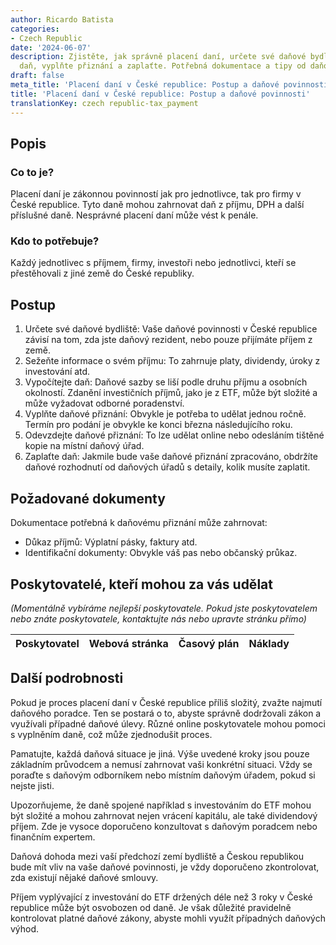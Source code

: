 ```yaml
---
author: Ricardo Batista
categories:
- Czech Republic
date: '2024-06-07'
description: Zjistěte, jak správně placení daní, určete své daňové bydliště, vypočítejte
  daň, vyplňte přiznání a zaplaťte. Potřebná dokumentace a tipy od daňových expertů.
draft: false
meta_title: 'Placení daní v České republice: Postup a daňové povinnosti'
title: 'Placení daní v České republice: Postup a daňové povinnosti'
translationKey: czech republic-tax_payment
---
```



## Popis
### Co to je?
Placení daní je zákonnou povinností jak pro jednotlivce, tak pro firmy v České republice. Tyto daně mohou zahrnovat daň z příjmu, DPH a další příslušné daně. Nesprávné placení daní může vést k penále.

### Kdo to potřebuje?
Každý jednotlivec s příjmem, firmy, investoři nebo jednotlivci, kteří se přestěhovali z jiné země do České republiky.

## Postup

1. Určete své daňové bydliště: Vaše daňové povinnosti v České republice závisí na tom, zda jste daňový rezident, nebo pouze přijímáte příjem z země.
2. Sežeňte informace o svém příjmu: To zahrnuje platy, dividendy, úroky z investování atd.
3. Vypočítejte daň: Daňové sazby se liší podle druhu příjmu a osobních okolností. Zdanění investičních příjmů, jako je z ETF, může být složité a může vyžadovat odborné poradenství.
4. Vyplňte daňové přiznání: Obvykle je potřeba to udělat jednou ročně. Termín pro podání je obvykle ke konci března následujícího roku.
5. Odevzdejte daňové přiznání: To lze udělat online nebo odesláním tištěné kopie na místní daňový úřad.
6. Zaplaťte daň: Jakmile bude vaše daňové přiznání zpracováno, obdržíte daňové rozhodnutí od daňových úřadů s detaily, kolik musíte zaplatit.

## Požadované dokumenty
Dokumentace potřebná k daňovému přiznání může zahrnovat:

- Důkaz příjmů: Výplatní pásky, faktury atd.
- Identifikační dokumenty: Obvykle váš pas nebo občanský průkaz.

## Poskytovatelé, kteří mohou za vás udělat

_(Momentálně vybíráme nejlepší poskytovatele. Pokud jste poskytovatelem nebo znáte poskytovatele, kontaktujte nás nebo upravte stránku přímo)_

| Poskytovatel    |     Webová stránka  |     Časový plán   |      Náklady    |
| --------------- | --------------- |  :-------------: | :-------------: |


## Další podrobnosti
Pokud je proces placení daní v České republice příliš složitý, zvažte najmutí daňového poradce. Ten se postará o to, abyste správně dodržovali zákon a využívali případné daňové úlevy. Různé online poskytovatele mohou pomoci s vyplněním daně, což může zjednodušit proces.

Pamatujte, každá daňová situace je jiná. Výše uvedené kroky jsou pouze základním průvodcem a nemusí zahrnovat vaši konkrétní situaci. Vždy se poraďte s daňovým odborníkem nebo místním daňovým úřadem, pokud si nejste jisti.

Upozorňujeme, že daně spojené například s investováním do ETF mohou být složité a mohou zahrnovat nejen vrácení kapitálu, ale také dividendový příjem. Zde je vysoce doporučeno konzultovat s daňovým poradcem nebo finančním expertem.

Daňová dohoda mezi vaší předchozí zemí bydliště a Českou republikou bude mít vliv na vaše daňové povinnosti, je vždy doporučeno zkontrolovat, zda existují nějaké daňové smlouvy.

Příjem vyplývající z investování do ETF držených déle než 3 roky v České republice může být osvobozen od daně. Je však důležité pravidelně kontrolovat platné daňové zákony, abyste mohli využít případných daňových výhod.